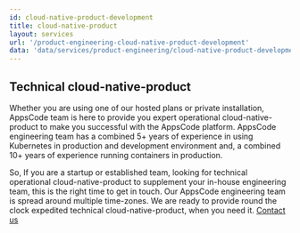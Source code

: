 ```yaml
---
id: cloud-native-product-development
title: cloud-native-product
layout: services
url: '/product-engineering-cloud-native-product-development'
data: 'data/services/product-engineering/cloud-native-product-development.json'
---
```


## Technical cloud-native-product

Whether you are using one of our hosted plans or private installation, AppsCode team is here to provide
you expert operational cloud-native-product to make you successful with the AppsCode platform. AppsCode engineering
team has a combined 5+ years of experience in using Kubernetes in production and development environment
and, a combined 10+ years of experience running containers in production.

So, If you are a startup or established team, looking for technical operational cloud-native-product to supplement your in-house engineering team, this is the right time to get in touch. Our AppsCode engineering team is spread around multiple time-zones. We are ready to provide round the clock expedited technical cloud-native-product, when you need it.  <a href="https://calendly.com/appscode/30min">Contact us</a>
